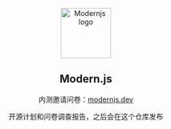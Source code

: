 
<p align="center"><a href="https://modernjs.dev" target="_blank" rel="noopener noreferrer"><img width="100" src="https://modernjs.dev/static/media/banner-logo.f3d1ee70.png" alt="Modernjs logo"></a></p>

<h2 align="center">Modern.js</h2>

<p align="center">内测邀请问卷：<a href="https://modernjs.dev" target="_blank" rel="noopener noreferrer">modernjs.dev</a></p>

<p align="center">开源计划和问卷调查报告，之后会在这个仓库发布</p>